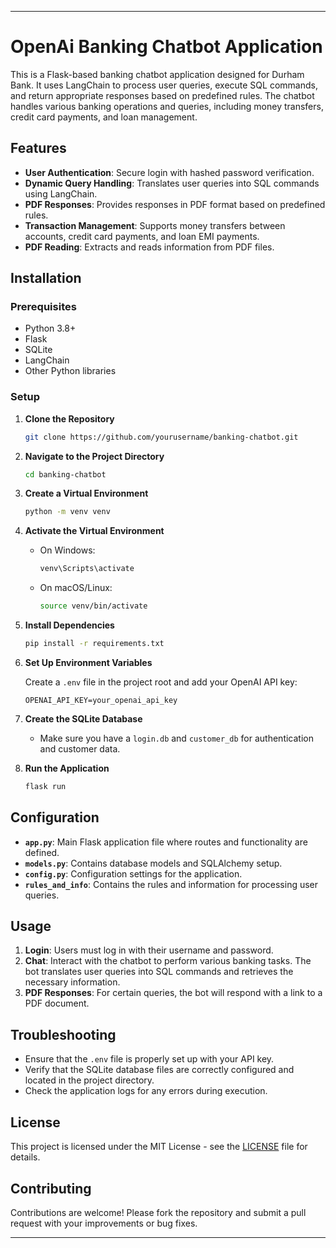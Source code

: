 

---

# OpenAi Banking Chatbot Application

This is a Flask-based banking chatbot application designed for Durham Bank. It uses LangChain to process user queries, execute SQL commands, and return appropriate responses based on predefined rules. The chatbot handles various banking operations and queries, including money transfers, credit card payments, and loan management.

## Features

- **User Authentication**: Secure login with hashed password verification.
- **Dynamic Query Handling**: Translates user queries into SQL commands using LangChain.
- **PDF Responses**: Provides responses in PDF format based on predefined rules.
- **Transaction Management**: Supports money transfers between accounts, credit card payments, and loan EMI payments.
- **PDF Reading**: Extracts and reads information from PDF files.

## Installation

### Prerequisites

- Python 3.8+
- Flask
- SQLite
- LangChain
- Other Python libraries

### Setup

1. **Clone the Repository**

   ```bash
   git clone https://github.com/yourusername/banking-chatbot.git
   ```

2. **Navigate to the Project Directory**

   ```bash
   cd banking-chatbot
   ```

3. **Create a Virtual Environment**

   ```bash
   python -m venv venv
   ```

4. **Activate the Virtual Environment**

   - On Windows:

     ```bash
     venv\Scripts\activate
     ```

   - On macOS/Linux:

     ```bash
     source venv/bin/activate
     ```

5. **Install Dependencies**

   ```bash
   pip install -r requirements.txt
   ```

6. **Set Up Environment Variables**

   Create a `.env` file in the project root and add your OpenAI API key:

   ```env
   OPENAI_API_KEY=your_openai_api_key
   ```

7. **Create the SQLite Database**

   - Make sure you have a `login.db` and `customer_db` for authentication and customer data.

8. **Run the Application**

   ```bash
   flask run
   ```

## Configuration

- **`app.py`**: Main Flask application file where routes and functionality are defined.
- **`models.py`**: Contains database models and SQLAlchemy setup.
- **`config.py`**: Configuration settings for the application.
- **`rules_and_info`**: Contains the rules and information for processing user queries.

## Usage

1. **Login**: Users must log in with their username and password.
2. **Chat**: Interact with the chatbot to perform various banking tasks. The bot translates user queries into SQL commands and retrieves the necessary information.
3. **PDF Responses**: For certain queries, the bot will respond with a link to a PDF document.

## Troubleshooting

- Ensure that the `.env` file is properly set up with your API key.
- Verify that the SQLite database files are correctly configured and located in the project directory.
- Check the application logs for any errors during execution.

## License

This project is licensed under the MIT License - see the [LICENSE](LICENSE) file for details.

## Contributing

Contributions are welcome! Please fork the repository and submit a pull request with your improvements or bug fixes.



---
